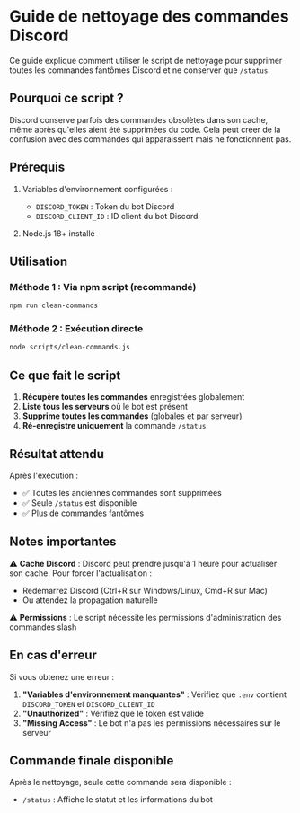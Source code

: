 # Guide de nettoyage des commandes Discord

Ce guide explique comment utiliser le script de nettoyage pour supprimer toutes les commandes fantômes Discord et ne conserver que `/status`.

## Pourquoi ce script ?

Discord conserve parfois des commandes obsolètes dans son cache, même après qu'elles aient été supprimées du code. Cela peut créer de la confusion avec des commandes qui apparaissent mais ne fonctionnent pas.

## Prérequis

1. Variables d'environnement configurées :
   - `DISCORD_TOKEN` : Token du bot Discord
   - `DISCORD_CLIENT_ID` : ID client du bot Discord

2. Node.js 18+ installé

## Utilisation

### Méthode 1 : Via npm script (recommandé)
```bash
npm run clean-commands
```

### Méthode 2 : Exécution directe
```bash
node scripts/clean-commands.js
```

## Ce que fait le script

1. **Récupère toutes les commandes** enregistrées globalement
2. **Liste tous les serveurs** où le bot est présent
3. **Supprime toutes les commandes** (globales et par serveur)
4. **Ré-enregistre uniquement** la commande `/status`

## Résultat attendu

Après l'exécution :
- ✅ Toutes les anciennes commandes sont supprimées
- ✅ Seule `/status` est disponible
- ✅ Plus de commandes fantômes

## Notes importantes

⚠️ **Cache Discord** : Discord peut prendre jusqu'à 1 heure pour actualiser son cache. Pour forcer l'actualisation :
- Redémarrez Discord (Ctrl+R sur Windows/Linux, Cmd+R sur Mac)
- Ou attendez la propagation naturelle

⚠️ **Permissions** : Le script nécessite les permissions d'administration des commandes slash

## En cas d'erreur

Si vous obtenez une erreur :

1. **"Variables d'environnement manquantes"** : Vérifiez que `.env` contient `DISCORD_TOKEN` et `DISCORD_CLIENT_ID`
2. **"Unauthorized"** : Vérifiez que le token est valide
3. **"Missing Access"** : Le bot n'a pas les permissions nécessaires sur le serveur

## Commande finale disponible

Après le nettoyage, seule cette commande sera disponible :

- `/status` : Affiche le statut et les informations du bot

